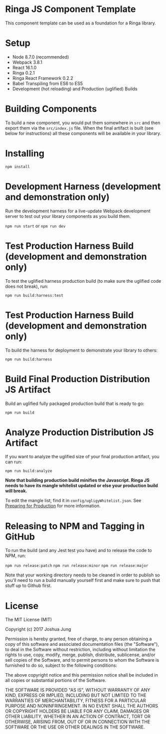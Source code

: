 # Ringa JS Component Template

This component template can be used as a foundation for a Ringa library.

# Setup

* Node 8.7.0 (recommended)
* Webpack 3.8.1
* React 16.1.0
* Ringa 0.2.1
* Ringa React Framework 0.2.2
* Babel Transpiling from ES6 to ES5
* Development (hot reloading) and Production (uglified) Builds

# Building Components

To build a new component, you would put them somewhere in `src` and then export them via the `src/index.js` file. When the final
artifact is built (see below for instructions) all these components will be available in your library.

# Installing

`npm install`

# Development Harness (development and demonstration only)

Run the development harness for a live-update Webpack development server to test out your library components as you build them.

`npm run start` or `npm run dev`

# Test Production Harness Build (development and demonstration only)

To test the uglified harness production build (to make sure the uglified code does not break), run:

`npm run build:harness:test`

# Test Production Harness Build (development and demonstration only)

To build the harness for deployment to demonstrate your library to others:

`npm run build:harness`

# Build Final Production Distribution JS Artifact

Build an uglified fully packaged production build that is ready to go:

`npm run build`

# Analyze Production Distribution JS Artifact

If you want to analyze the uglified size of your final production artifact, you can run:

`npm run build:analyze`

**Note that building production build minifies the Javascript. Ringa JS needs to have its mangle whitelist updated or else your production build will break.**

To edit the mangle list, find it in `config/ugligyWhitelist.json`. See [Preparing for Production](http://ringajs.com/architecture/dependencyInjection/#17-preparing-for-production-uglify) for more information.

# Releasing to NPM and Tagging in GitHub

To run the build (and any Jest test you have) and to release the code to NPM, run:

`npm run release:patch`
`npm run release:minor`
`npm run release:major`

Note that your working directory needs to be cleaned in order to publish so you'll need to run
a build manually yourself first and make sure to push that stuff up to Github first.

License
=======

The MIT License (MIT)

Copyright (c) 2017 Joshua Jung

Permission is hereby granted, free of charge, to any person obtaining a copy
of this software and associated documentation files (the "Software"), to deal
in the Software without restriction, including without limitation the rights
to use, copy, modify, merge, publish, distribute, sublicense, and/or sell
copies of the Software, and to permit persons to whom the Software is
furnished to do so, subject to the following conditions:

The above copyright notice and this permission notice shall be included in all
copies or substantial portions of the Software.

THE SOFTWARE IS PROVIDED "AS IS", WITHOUT WARRANTY OF ANY KIND, EXPRESS OR
IMPLIED, INCLUDING BUT NOT LIMITED TO THE WARRANTIES OF MERCHANTABILITY,
FITNESS FOR A PARTICULAR PURPOSE AND NONINFRINGEMENT. IN NO EVENT SHALL THE
AUTHORS OR COPYRIGHT HOLDERS BE LIABLE FOR ANY CLAIM, DAMAGES OR OTHER
LIABILITY, WHETHER IN AN ACTION OF CONTRACT, TORT OR OTHERWISE, ARISING FROM,
OUT OF OR IN CONNECTION WITH THE SOFTWARE OR THE USE OR OTHER DEALINGS IN THE
SOFTWARE.